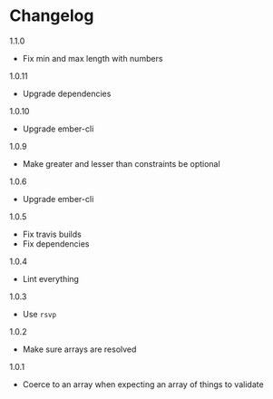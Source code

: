 # Changelog

1.1.0

* Fix min and max length with numbers

1.0.11

* Upgrade dependencies

1.0.10

* Upgrade ember-cli

1.0.9

* Make greater and lesser than constraints be optional

1.0.6

* Upgrade ember-cli

1.0.5

* Fix travis builds
* Fix dependencies

1.0.4

* Lint everything

1.0.3

* Use `rsvp`

1.0.2

* Make sure arrays are resolved

1.0.1

* Coerce to an array when expecting an array of things to validate
